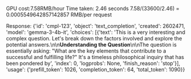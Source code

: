 GPU cost:7.58RMB/hour
Time taken: 2.46 seconds
7.58/(33600/2.46) = 0.0005549642857142857 RMB/per request

Response: {'id': 'cmpl-123', 'object': 'text_completion', 'created': 2602471, 'model': 'gemma-3-4b-it', 'choices': [{'text': 'This is a very interesting and complex question. Let\'s break down the factors involved and explore the potential answers.\n\n**Understanding the Question**\n\nThe question is essentially asking: "What are the key elements that contribute to a successful and fulfilling life?" It\'s a timeless philosophical inquiry that has been pondered by', 'index': 0, 'logprobs': None, 'finish_reason': 'stop'}], 'usage': {'prefill_token': 1026, 'completion_token': 64, 'total_token': 1090}}